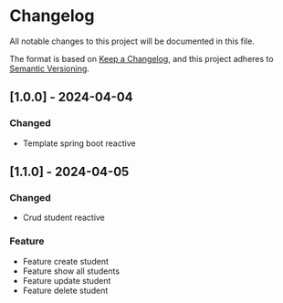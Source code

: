# Changelog

All notable changes to this project will be documented in this file.

The format is based on [Keep a Changelog](https://keepachangelog.com/en/1.0.0/),
and this project adheres to [Semantic Versioning](https://semver.org/spec/v2.0.0.html).


## [1.0.0] - 2024-04-04
### Changed
- Template spring boot reactive

## [1.1.0] - 2024-04-05
### Changed
- Crud student reactive

### Feature
- Feature create student
- Feature show all students
- Feature update student 
- Feature delete student
